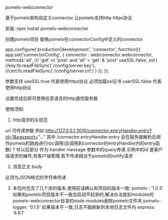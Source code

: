 pomelo-webconnector

基于pomelo架构自定义connector 让pomelo支持http https协议

安装: npm install pomelo-webconnector

创建pomelo项目 替换pomelo在connectorConfig中定义的connector

app.configure('production|development', 'connector', function(){
  app.set('connectorConfig',
    {
      connector : webconnector.webconnector,
        methods:'all', /// 'get' or 'post' and 'all' = 'get' & 'post'
        useSSL:false,
        ssl:{
            //key:fs.readFileSync('./config/server.key'),
            //cert:fs.readFileSync('./config/server.crt')
        }
    });
});

参数支持 useSSL:true 代表使用https协议 必须加载ssl证书 userSSL:false 代表使用http协议

设置完成后即可使用任意语言的http通信服务器


使用须知:

1. http请求的头规范

  url 可传递参数 例如 http://127.0.0.1:3010/connector.entryHandler.entry?id=1&passport="..."
  其中 /connector.entryHandler.entry 会在服务器解析后用作pomelo的路由进行rpc调用(会调用到connector的entryHandler内的entry函数)
  ? 号以后部分 作为 handler message 参数中的query传递
  示例中的id 是客户端请求的编号,有客户端管理,若不传递相当于pomelo的notify请求
  
2. 消息正文 body 

  必须为JSON格式的字符串传递
  
3. 本包内包含了几个库的版本,使用前请确认和项目的版本一致:
  pomelo : '1.0.3'
  如果和pomelo项目版本不一致会启动不起来的,解决办法是到modules的pomelo-webconnector目录的node-modules删除pomelo文件夹
  pomelo-logger: '0.1.5'
  如果版本不一致,日志不能刷新到本地日志文件内
  express: '4.8.1'
  
  
